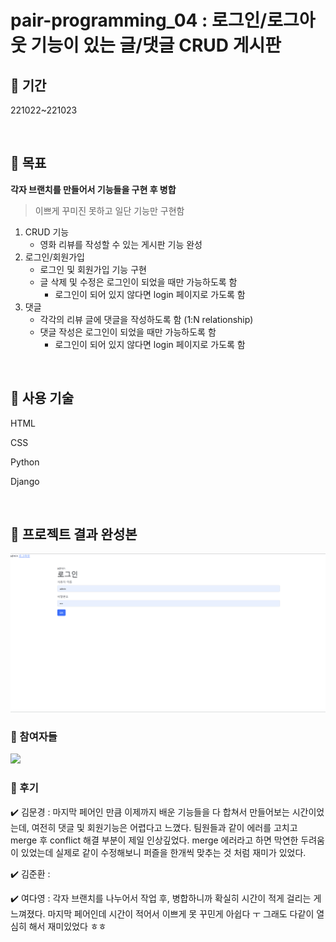 # pair-programming_04 : 로그인/로그아웃 기능이 있는 글/댓글 CRUD 게시판

## 🧩 기간

221022~221023

<br>

## 🧩 목표

**각자 브랜치를 만들어서 기능들을 구현 후 병합**

> 이쁘게 꾸미진 못하고 일단 기능만 구현함

1. CRUD 기능
   - 영화 리뷰를 작성할 수 있는 게시판 기능 완성
2. 로그인/회원가입 
   - 로그인 및 회원가입 기능 구현
   - 글 삭제 및 수정은 로그인이 되었을 때만 가능하도록 함
     - 로그인이 되어 있지 않다면 login 페이지로 가도록 함
3. 댓글
   - 각각의 리뷰 글에 댓글을 작성하도록 함 (1:N relationship)
   - 댓글 작성은 로그인이 되었을 때만 가능하도록 함
     - 로그인이 되어 있지 않다면 login 페이지로 가도록 함

<br>

## 🧩 사용 기술

HTML

CSS

Python

Django

<br>

## 🧩 프로젝트 결과 완성본

![페어프로젝트](README.assets/페어프로젝트.gif)

### 🧩 참여자들

<a href="https://github.com/Yodayeong/sixth-pair-programming/graphs/contributors">
  <img src="https://contrib.rocks/image?repo=Yodayeong/sixth-pair-programming" />
</a>



### 🧩 후기

✔️ 김문경 : 마지막 페어인 만큼 이제까지 배운 기능들을 다 합쳐서 만들어보는 시간이었는데, 여전히 댓글 및 회원기능은 어렵다고 느꼈다. 팀원들과 같이 에러를 고치고 merge 후 conflict 해결 부분이 제일 인상깊었다. merge 에러라고 하면 막연한 두려움이 있었는데 실제로 같이 수정해보니 퍼즐을 한개씩 맞추는 것 처럼 재미가 있었다.

✔️ 김준환 : 

✔️ 여다영 : 각자 브랜치를 나누어서 작업 후, 병합하니까 확실히 시간이 적게 걸리는 게 느껴졌다. 마지막 페어인데 시간이 적어서 이쁘게 못 꾸민게 아쉽다 ㅜ 그래도 다같이 열심히 해서 재미있었다 ㅎㅎ